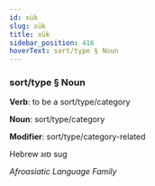 ```yaml
---
id: xük
slug: xük
title: xük
sidebar_position: 416
hoverText: sort/type § Noun
---
```


### sort/type § Noun

**Verb**: to be a sort/type/category

**Noun**: sort/type/category

**Modifier**: sort/type/category-related

Hebrew סוּג sug 

*Afroasiatic Language Family*
